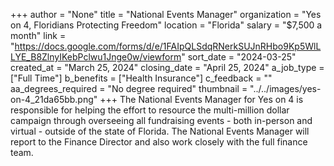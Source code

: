 +++
author = "None"
title = "National Events Manager"
organization = "Yes on 4, Floridians Protecting Freedom"
location = "Florida"
salary = "$7,500 a month"
link = "https://docs.google.com/forms/d/e/1FAIpQLSdqRNerkSUJnRHbo9Kp5WlLLYE_B8ZlnyIKebPclwu1Jnge0w/viewform"
sort_date = "2024-03-25"
created_at = "March 25, 2024"
closing_date = "April 25, 2024"
a_job_type = ["Full Time"]
b_benefits = ["Health Insurance"]
c_feedback = ""
aa_degrees_required = "No degree required"
thumbnail = "../../images/yes-on-4_21da65bb.png"
+++
The National Events Manager for Yes on 4 is responsible for helping the effort to resource the multi-million dollar campaign through overseeing all fundraising events - both in-person and virtual - outside of the state of Florida. The National Events Manager will report to the Finance Director and also work closely with the full finance team. 